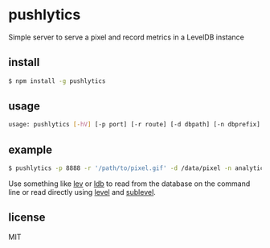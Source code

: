 pushlytics
==========

Simple server to serve a pixel and record metrics in a LevelDB instance

## install

```sh
$ npm install -g pushlytics
```

## usage

```sh
usage: pushlytics [-hV] [-p port] [-r route] [-d dbpath] [-n dbprefix]
```

## example

```sh
$ pushlytics -p 8888 -r '/path/to/pixel.gif' -d /data/pixel -n analytics
```

Use something like [lev](https://github.com/hij1nx/lev) or
[ldb](https://github.com/hij1nx/ldb) to read from the database on the
command line or read directly using
[level](https://github.com/level/level) and
[sublevel](https://github.com/dominictarr/level-sublevel).

## license

MIT
